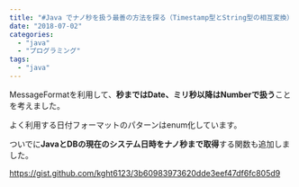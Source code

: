 ```yaml
---
title: "#Java でナノ秒を扱う最善の方法を探る（Timestamp型とString型の相互変換）"
date: "2018-07-02"
categories: 
  - "java"
  - "プログラミング"
tags: 
  - "java"
---
```


MessageFormatを利用して、**秒まではDate、ミリ秒以降はNumberで扱う**ことを考えました。

よく利用する日付フォーマットのパターンはenum化しています。

ついでに**JavaとDBの現在のシステム日時をナノ秒まで取得**する関数も追加しました。

https://gist.github.com/kght6123/3b60983973620dde3eef47df6fc805d9
